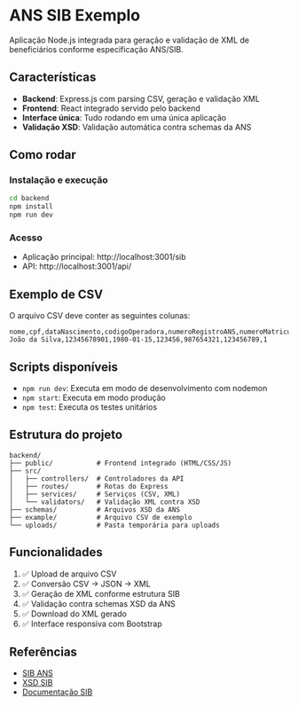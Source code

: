 # ANS SIB Exemplo

Aplicação Node.js integrada para geração e validação de XML de beneficiários conforme especificação ANS/SIB.

## Características
- **Backend**: Express.js com parsing CSV, geração e validação XML
- **Frontend**: React integrado servido pelo backend
- **Interface única**: Tudo rodando em uma única aplicação
- **Validação XSD**: Validação automática contra schemas da ANS

## Como rodar

### Instalação e execução
```bash
cd backend
npm install
npm run dev
```

### Acesso
- Aplicação principal: http://localhost:3001/sib
- API: http://localhost:3001/api/

## Exemplo de CSV
O arquivo CSV deve conter as seguintes colunas:
```csv
nome,cpf,dataNascimento,codigoOperadora,numeroRegistroANS,numeroMatricula,tipoMovimentacao
João da Silva,12345678901,1980-01-15,123456,987654321,123456789,1
```

## Scripts disponíveis
- `npm run dev`: Executa em modo de desenvolvimento com nodemon
- `npm start`: Executa em modo produção
- `npm test`: Executa os testes unitários

## Estrutura do projeto
```
backend/
├── public/           # Frontend integrado (HTML/CSS/JS)
├── src/
│   ├── controllers/  # Controladores da API
│   ├── routes/       # Rotas do Express
│   ├── services/     # Serviços (CSV, XML)
│   └── validators/   # Validação XML contra XSD
├── schemas/          # Arquivos XSD da ANS
├── example/          # Arquivo CSV de exemplo
└── uploads/          # Pasta temporária para uploads
```

## Funcionalidades
1. ✅ Upload de arquivo CSV
2. ✅ Conversão CSV → JSON → XML
3. ✅ Geração de XML conforme estrutura SIB
4. ✅ Validação contra schemas XSD da ANS
5. ✅ Download do XML gerado
6. ✅ Interface responsiva com Bootstrap

## Referências
- [SIB ANS](https://www.gov.br/ans/pt-br/sobre-o-sib)
- [XSD SIB](https://www.gov.br/ans/pt-br/arquivos/assuntos/espaco-da-operadora-de-plano-de-saude/aplicativos-ans/sib/sib.xsd)
- [Documentação SIB](https://www.gov.br/ans/pt-br/arquivos/assuntos/espaco-da-operadora-de-plano-de-saude/aplicativos-ans/sib/17012019-sib-instrucoes-xml.pdf)

